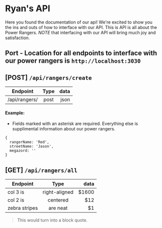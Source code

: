 # Ryan's API

Here you found the documentation of our api! We're excited to show you the ins and outs of how to interface with our API. This is API is all about the Power Rangers. _NOTE_ that interfacing with our API will bring much joy and satisfaction.

## Port - Location for all endpoints to interface with our power rangers is `http://localhost:3030`

## [POST] `/api/rangers/create`

| Endpoint      | Type | data |
| ------------- | :--: | ---: |
| /api/rangers/ | post | json |

#### Example:

* Fields marked with an asterisk are required. Everything else is supplimental information about our power rangers.

```
{
  rangerName: 'Red',
  streetName: 'Jason',
  megazord: ''
}
```

## [GET] `/api/rangers/all`

| Endpoint      |     Type      |  data |
| ------------- | :-----------: | ----: |
| col 3 is      | right-aligned | $1600 |
| col 2 is      |   centered    |   $12 |
| zebra stripes |   are neat    |    $1 |

> This would turn into a block quote.
